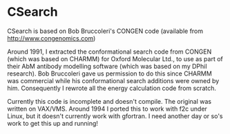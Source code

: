 CSearch
=======

CSearch is based on Bob Bruccoleri's CONGEN code (available from
http://www.congenomics.com)

Around 1991, I extracted the conformational search code from CONGEN
(which was based on CHARMM) for Oxford Molecular Ltd., to use as part
of their AbM antibody modelling software (which was based on my DPhil
research). Bob Bruccoleri gave us permission to do this since CHARMM
was commercial while his conformational search additions were owned by
him. Consequently I rewrote all the energy calculation code from
scratch.

Currently this code is incomplete and doesn't compile. The original
was written on VAX/VMS. Around 1994 I ported this to work with f2c
under Linux, but it doesn't currently work with gfortran. I need
another day or so's work to get this up and running!
